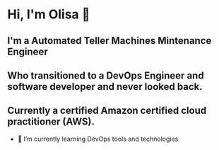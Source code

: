 # Hi, I'm Olisa 👋

## I'm a Automated Teller Machines Mintenance Engineer 
## Who transitioned to a DevOps Engineer and software developer and never looked back.
## Currently a certified Amazon certified cloud practitioner (AWS).

- 🌱 I’m currently learning DevOps tools and technologies
<!--

Here are some ideas to get you started:

- 🔭 I’m currently working on ...
- 🌱 I’m currently learning DevOps tools and technologies
- 👯 I’m looking to collaborate on ...
- 🤔 I’m looking for help with ...
- 💬 Ask me about ...
- 📫 How to reach me: ...
- 😄 Pronouns: ...
- ⚡ Fun fact: ...
-->

